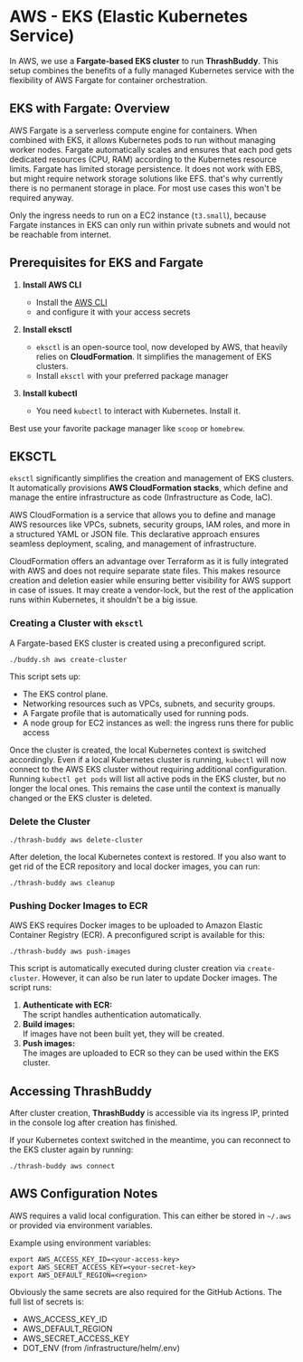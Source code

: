 # AWS - EKS (Elastic Kubernetes Service)

In AWS, we use a **Fargate-based EKS cluster** to run **ThrashBuddy**. This setup combines the benefits of a fully managed Kubernetes service with the flexibility of AWS Fargate for container orchestration.

## EKS with Fargate: Overview

AWS Fargate is a serverless compute engine for containers. When combined with EKS, it allows Kubernetes pods to run without managing worker nodes. Fargate automatically scales and ensures that each pod gets dedicated resources (CPU, RAM) according to the Kubernetes resource limits. Fargate has limited storage persistence. It does not work with EBS, but might require network storage solutions like EFS. that's why currently there is no permanent storage in place. For most use cases this won't be required anyway.

Only the ingress needs to run on a EC2 instance (`t3.small`), because Fargate instances in EKS can only run within private subnets and would not be reachable from internet.

## Prerequisites for EKS and Fargate

1. **Install AWS CLI**

   - Install the [AWS CLI](https://docs.aws.amazon.com/cli/latest/userguide/install-cliv2.html)
   - and configure it with your access secrets

2. **Install eksctl**

   - `eksctl` is an open-source tool, now developed by AWS, that heavily relies on **CloudFormation**. It simplifies the management of EKS clusters.
   - Install `eksctl` with your preferred package manager

3. **Install kubectl**
   - You need `kubectl` to interact with Kubernetes. Install it.

Best use your favorite package manager like `scoop` or `homebrew`.

## EKSCTL

`eksctl` significantly simplifies the creation and management of EKS clusters. It automatically provisions **AWS CloudFormation stacks**, which define and manage the entire infrastructure as code (Infrastructure as Code, IaC).

AWS CloudFormation is a service that allows you to define and manage AWS resources like VPCs, subnets, security groups, IAM roles, and more in a structured YAML or JSON file. This declarative approach ensures seamless deployment, scaling, and management of infrastructure.

CloudFormation offers an advantage over Terraform as it is fully integrated with AWS and does not require separate state files. This makes resource creation and deletion easier while ensuring better visibility for AWS support in case of issues. It may create a vendor-lock, but the rest of the application runs within Kubernetes, it shouldn't be a big issue.

### Creating a Cluster with `eksctl`

A Fargate-based EKS cluster is created using a preconfigured script.

```shell
./buddy.sh aws create-cluster
```

This script sets up:

- The EKS control plane.
- Networking resources such as VPCs, subnets, and security groups.
- A Fargate profile that is automatically used for running pods.
- A node group for EC2 instances as well: the ingress runs there for public access

Once the cluster is created, the local Kubernetes context is switched accordingly. Even if a local Kubernetes cluster is running, `kubectl` will now connect to the AWS EKS cluster without requiring additional configuration. Running `kubectl get pods` will list all active pods in the EKS cluster, but no longer the local ones. This remains the case until the context is manually changed or the EKS cluster is deleted.

### Delete the Cluster

```shell
./thrash-buddy aws delete-cluster
```

After deletion, the local Kubernetes context is restored.
If you also want to get rid of the ECR repository and local docker images, you can run:

```shell
./thrash-buddy aws cleanup
```

### Pushing Docker Images to ECR

AWS EKS requires Docker images to be uploaded to Amazon Elastic Container Registry (ECR). A preconfigured script is available for this:

```shell
./thrash-buddy aws push-images
```

This script is automatically executed during cluster creation via `create-cluster`. However, it can also be run later to update Docker images. The script runs:

1. **Authenticate with ECR:**  
   The script handles authentication automatically.
2. **Build images:**  
   If images have not been built yet, they will be created.
3. **Push images:**  
   The images are uploaded to ECR so they can be used within the EKS cluster.

## Accessing ThrashBuddy

After cluster creation, **ThrashBuddy** is accessible via its ingress IP, printed in the console log after creation has finished.

If your Kubernetes context switched in the meantime, you can reconnect to the EKS cluster again by running:

```shell
./thrash-buddy aws connect
```

## AWS Configuration Notes

AWS requires a valid local configuration. This can either be stored in `~/.aws` or provided via environment variables.

Example using environment variables:

```shell
export AWS_ACCESS_KEY_ID=<your-access-key>
export AWS_SECRET_ACCESS_KEY=<your-secret-key>
export AWS_DEFAULT_REGION=<region>
```

Obviously the same secrets are also required for the GitHub Actions. The full list of secrets is:

- AWS_ACCESS_KEY_ID
- AWS_DEFAULT_REGION
- AWS_SECRET_ACCESS_KEY
- DOT_ENV (from /infrastructure/helm/.env)

